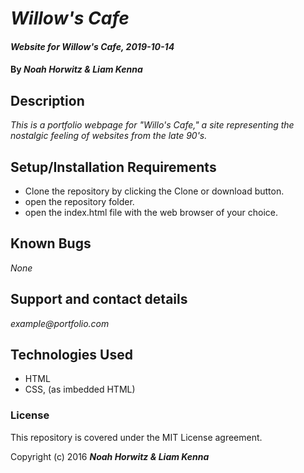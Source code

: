 # _Willow's Cafe_

#### _Website for Willow's Cafe, 2019-10-14_

#### By _**Noah Horwitz & Liam Kenna**_

## Description

_This is a portfolio webpage for "Willo's Cafe," a site representing the nostalgic feeling of websites from the late 90's._

## Setup/Installation Requirements

* Clone the repository by clicking the Clone or download button.
* open the repository folder.
* open the index.html file with the web browser of your choice.

## Known Bugs

_None_

## Support and contact details

_example@portfolio.com_

## Technologies Used

* HTML
* CSS, (as imbedded HTML)

### License

This repository is covered under the MIT License agreement.

Copyright (c) 2016 **_Noah Horwitz & Liam Kenna_**
